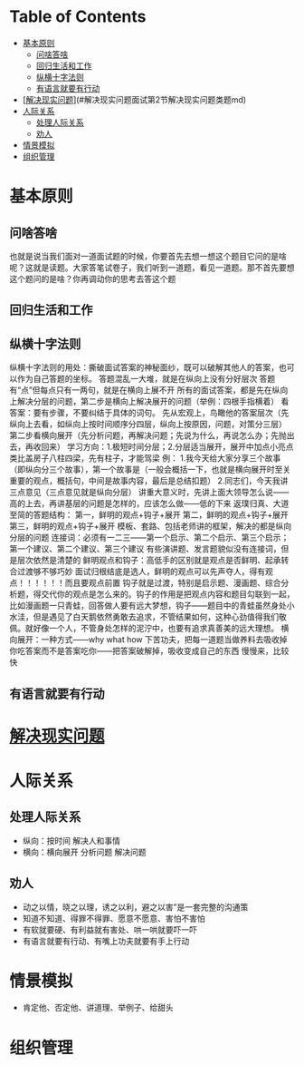 # Table of Contents

* [基本原则](#基本原则)
  * [问啥答啥](#问啥答啥)
  * [回归生活和工作](#回归生活和工作)
  * [纵横十字法则](#纵横十字法则)
  * [有语言就要有行动](#有语言就要有行动)
* [[解决现实问题](../面试/第2节：解决现实问题类题.md)](#解决现实问题面试第2节解决现实问题类题md)
* [人际关系](#人际关系)
  * [处理人际关系](#处理人际关系)
  * [劝人](#劝人)
* [情景模拟](#情景模拟)
* [组织管理](#组织管理)






# 基本原则

## 问啥答啥

也就是说当我们面对一道面试题的时候，你要首先去想一想这个题目它问的是啥呢？这就是读题。大家答笔试卷子，我们听到一道题，看见一道题。那不首先要想这个题问的是啥？你再调动你的思考去答这个题


## 回归生活和工作



## 纵横十字法则

纵横十字法则的用处：撕破面试答案的神秘面纱，既可以破解其他人的答案，也可以作为自己答题的坐标。
答题混乱一大堆，就是在纵向上没有分好层次
答题有“点”但每点只有一两句，就是在横向上展不开
所有的面试答案，都是先在纵向上解决分层的问题，第二步是横向上解决展开的问题（举例：四根手指横着）
看答案：要有步骤，不要纠结于具体的词句。
先从宏观上，鸟瞰他的答案层次（先纵向上去看，如纵向上按时间顺序分四层，纵向上按原因，问题，对策分三层）
第二步看横向展开（先分析问题，再解决问题；先说为什么，再说怎么办；先抛出去，再收回来）
学习方向：1.极短时间分层；2.分层适当展开，展开中加点小亮点
类比盖房子八柱四梁，先有柱子，才能驾梁
例：
1.我今天给大家分享三个故事（即纵向分三个故事），第一个故事是（一般会概括一下，也就是横向展开时至关重要的观点，概括句，中间是故事内容，最后是总结扣题）
2.同志们，今天我讲三点意见（三点意见就是纵向分层）
讲重大意义时，先讲上面大领导怎么说——高的上去，再讲基层的问题是怎样的，应该怎么做——低的下来
返璞归真、大道至简的答题结构：
第一，鲜明的观点+钩子+展开
第二，鲜明的观点+钩子+展开
第三，鲜明的观点+钩子+展开
模板、套路、包括老师讲的框架，解决的都是纵向分层的问题
连接词：必须有一二三——第一个启示、第二个启示、第三个启示；第一个建议、第二个建议、第三个建议
有些演讲题、发言题貌似没有连接词，但是层次依然是清楚的
鲜明观点和钩子：高低手的区别就是观点是否鲜明、起承转合过渡够不够巧妙
面试归根结底是选人，鲜明的观点可以先声夺人，得有观点！！！！！！而且要观点前置
钩子就是过渡，特别是启示题、漫画题、综合分析题，得交代你的观点是怎么来的。钩子的作用是把观点内容和题目勾联到一起，比如漫画题一只青蛙，回答做人要有远大梦想，钩子——题目中的青蛙虽然身处小水洼，但是遇见了白天鹅依然勇敢去追求，不管结果如何，这种心劲值得我们敬佩。就好像一个人，不管身处怎样的泥泞中，也要有追求真善美的远大理想。
横向展开：一种方式——why what how 
下苦功夫，把每一道题当做养料去吸收掉
你吃答案而不是答案吃你——把答案破解掉，吸收变成自己的东西
慢慢来，比较快



## 有语言就要有行动






# [解决现实问题](../面试/第2节：解决现实问题类题.md)




# 人际关系

## 处理人际关系

+ 纵向：按时间 解决人和事情
+ 横向：横向展开 分析问题 解决问题

## 劝人

+ 动之以情，晓之以理，诱之以利，避之以害”是一套完整的沟通策
+ 知道不知道、得罪不得罪、愿意不愿意、害怕不害怕
+ 有软就要硬、有利益就有害处、哄一哄就要吓一吓
+ 有语言就要有行动、有嘴上功夫就要有手上行动



# 情景模拟

+ 肯定他、否定他、讲道理、举例子、给甜头



# 组织管理

